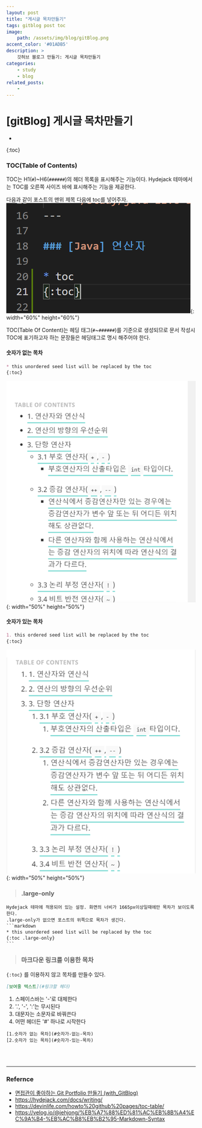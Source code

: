 ```yaml
---
layout: post
title: "게시글 목차만들기"
tags: gitblog post toc 
image: 
    path: /assets/img/blog/gitBlog.png
accent_color: '#01ADB5'
description: >
    깃허브 블로그 만들기: 게시글 목차만들기
categories:
    - study
    - blog
related_posts:    
    -    
---
```

# [gitBlog] 게시글 목차만들기
* 
{:toc}

### TOC(Table of Contents)
TOC는 H1(`#`)~H6(`######`)의 헤더 목록을 표시해주는 기능이다. Hydejack 테마에서는 TOC를 오른쪽 사이즈 바에 표시해주는 기능을 제공한다.

다음과 같이 포스트의 맨위 제목 다음에 toc를 넣어주자.    
![toc위치](/assets/img/blog/toc1.png){: width="60%" height="60%"}   


TOC(Table Of Content)는 헤딩 태그(`#`~`######`)를 기준으로 생성되므로 문서 작성시 TOC에 표기하고자 하는 문장들은 헤딩태그로 명시 해주어야 한다. 

#### 숫자가 없는 목차 
```markdown
* this unordered seed list will be replaced by the toc
{:toc}
```
![숫자가 없는 목차](/assets/img/blog/toc2.png){: width="50%" height="50%"}    

#### 숫자가 있는 목차 
```markdown
1. this ordered seed list will be replaced by the toc
{:toc}
```
![숫자가 있는 목차 ](/assets/img/blog/toc3.png){: width="50%" height="50%"}   


> ### .large-only
    Hydejack 테마에 적용되어 있는 설정. 화면의 너비가 1665px이상일때에만 목차가 보이도록 한다.
    .large-only가 없으면 포스트의 위쪽으로 목차가 생긴다.
    ```markdown
    * this unordered seed list will be replaced by the toc 
    {:toc .large-only}
    ```


> ### 마크다운 링크를 이용한 목차
 `{:toc}` 를 이용하지 않고 목차를 만들수 있다.
 ```markdown
 [보여줄 텍스트](#링크할 헤더)
 ```
 1. 스페이스바는 '-'로 대체한다
 2. '.', '-', ':'는 무시된다
 3. 대문자는 소문자로 바꿔쓴다
 4. 어떤 헤더든 '#' 하나로 시작한다

 ```
 [1.숫자가 없는 목차](#숫자가-없는-목차)   
 [2.숫자가 있는 목차](#숫자가-있는-목차)   
 ```


<br>
<br>

- - -

### Refernce 
- [면접관이 좋아하는 Git Portfolio 만들기 (with_GitBlog)](https://projectlion.io/courses/technology/gitblog)
- <https://hydejack.com/docs/writing/>
- <https://devinlife.com/howto%20github%20pages/toc-table/>
- <https://velog.io/@jehjong/%EB%A7%88%ED%81%AC%EB%8B%A4%EC%9A%B4-%EB%AC%B8%EB%B2%95-Markdown-Syntax>